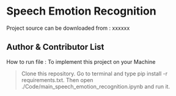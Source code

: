 Speech Emotion Recognition
==========================

Project source can be downloaded from : xxxxxx

Author & Contributor List
--------------------------

How to run file :
To implement this project on your Machine

> Clone this repository.
> Go to terminal and type pip install -r requirements.txt.
> Then open ./Code/main_speech_emotion_recognition.ipynb and run it.

